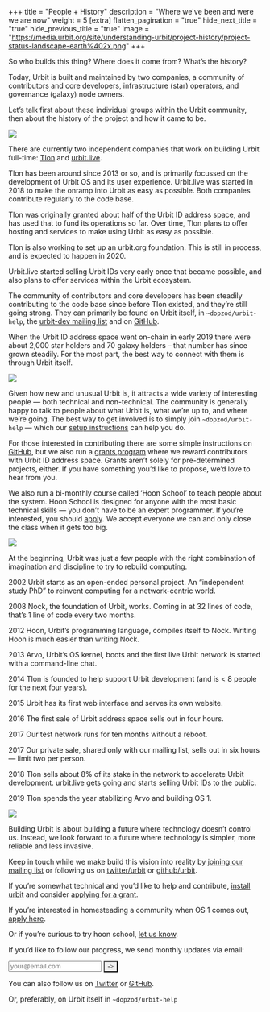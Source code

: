 +++
title = "People + History"
description = "Where we've been and were we are now"
weight = 5
[extra]
flatten_pagination = "true"
hide_next_title = "true"
hide_previous_title = "true"
image = "https://media.urbit.org/site/understanding-urbit/project-history/project-status-landscape-earth%402x.png"
+++

So who builds this thing? Where does it come from? What’s the history? 

Today, Urbit is built and maintained by two companies, a community of contributors and core developers, infrastructure (star) operators, and governance (galaxy) node owners. 

Let’s talk first about these individual groups within the Urbit community, then about the history of the project and how it came to be.

![](https://media.urbit.org/site/understanding-urbit/your-last-computer/your-last-computer-waves%402x.png)

There are currently two independent companies that work on building Urbit full-time: [Tlon](https://tlon.io/) and [urbit.live](https://urbit.live/). 

Tlon has been around since 2013 or so, and is primarily focussed on the development of Urbit OS and its user experience. Urbit.live was started in 2018 to make the onramp into Urbit as easy as possible. Both companies contribute regularly to the code base.

Tlon was originally granted about half of the Urbit ID address space, and has used that to fund its operations so far. Over time, Tlon plans to offer hosting and services to make using Urbit as easy as possible. 

Tlon is also working to set up an urbit.org foundation. This is still in process, and is expected to happen in 2020.

Urbit.live started selling Urbit IDs very early once that became possible, and also plans to offer services within the Urbit ecosystem. 

The community of contributors and core developers has been steadily contributing to the code base since before Tlon existed, and they’re still going strong. They can primarily be found on Urbit itself, in `~dopzod/urbit-help`, the [urbit-dev mailing list](https://urbit.us11.list-manage.com/subscribe/post?u=972a03db9e0c6c25bb58de8c8&id=be143888d2) and on [GitHub](https://github.com/urbit/urbit/issues).

When the Urbit ID address space went on-chain in early 2019 there were about 2,000 star holders and 70 galaxy holders – that number has since grown steadily. For the most part, the best way to connect with them is through Urbit itself. 

![](https://media.urbit.org/site/understanding-urbit/your-last-computer/your-last-computer-waves%402x.png)

Given how new and unusual Urbit is, it attracts a wide variety of interesting people — both technical and non-technical. The community is generally happy to talk to people about what Urbit is, what we’re up to, and where we’re going. The best way to get involved is to simply join `~dopzod/urbit-help` — which our [setup instructions](/using/operations/using-your-ship/) can help you do.

For those interested in contributing there are some simple instructions on [GitHub](https://github.com/urbit/urbit/blob/master/CONTRIBUTING.md#contributing-to-urbit), but we also run a [grants program](https://grants.urbit.org/) where we reward contributors with Urbit ID address space. Grants aren’t solely for pre-determined projects, either. If you have something you’d like to propose, we’d love to hear from you.

We also run a bi-monthly course called ‘Hoon School’ to teach people about the system. Hoon School is designed for anyone with the most basic technical skills — you don’t have to be an expert programmer. If you’re interested, you should [apply](community/hoonschool). We accept everyone we can and only close the class when it gets too big.

![](https://media.urbit.org/site/understanding-urbit/your-last-computer/your-last-computer-waves%402x.png)

At the beginning, Urbit was just a few people with the right combination of imagination and discipline to try to rebuild computing.

2002
Urbit starts as an open-ended personal project. An “independent study PhD” to reinvent computing for a network-centric world.

2008
Nock, the foundation of Urbit, works. Coming in at 32 lines of code, that’s 1 line of code every two months. 

2012
Hoon, Urbit’s programming language, compiles itself to Nock. Writing Hoon is much easier than writing Nock.

2013
Arvo, Urbit’s OS kernel, boots and the first live Urbit network is started with a command-line chat.

2014
Tlon is founded to help support Urbit development (and is < 8 people for the next four years).

2015
Urbit has its first web interface and serves its own website.

2016
The first sale of Urbit address space sells out in four hours.

2017
Our test network runs for ten months without a reboot.

2017
Our private sale, shared only with our mailing list, sells out in six hours — limit two per person.

2018
Tlon sells about 8% of its stake in the network to accelerate Urbit development.
urbit.live gets going and starts selling Urbit IDs to the public.

2019
Tlon spends the year stabilizing Arvo and building OS 1.
 
![](https://media.urbit.org/site/understanding-urbit/your-last-computer/your-last-computer-waves%402x.png)

Building Urbit is about building a future where technology doesn’t control us. Instead, we look forward to a future where technology is simpler, more reliable and less invasive. 

Keep in touch while we make build this vision into reality by [joining our mailing list](https://urbit.us11.list-manage.com/subscribe/post?u=972a03db9e0c6c25bb58de8c8&id=be143888d2) or following us on [twitter/urbit](https://twitter.com/urbit) or [github/urbit](https://github.com/urbit). 

If you’re somewhat technical and you’d like to help and contribute, [install urbit](/using/install) and consider [applying for a grant](https://grants.urbit.org/s).

If you’re interested in homesteading a community when OS 1 comes out, [apply here](community/community-grants).

Or if you’re curious to try hoon school, [let us know](/community/hoonschool).

<iframe name="nothing" style="display:none;"></iframe>
<p class="mt5">If you’d like to follow our progress, we send monthly updates via email:</p>
<form
action="https://urbit.us11.list-manage.com/subscribe/post?u=972a03db9e0c6c25bb58de8c8&amp;amp;id=be143888d2"
method="post"
id="mc-embedded-subscribe-form"
name="mc-embedded-subscribe-form"
class="validate form"
target="_blank"
novalidate>
<div class="input-group" id="mc_embed_signup_scroll">
    <div class="mc-field-group w-100 relative">
    <input
        class="bg-white black b--black ba pa3 w-100 mb2 br0 wk-appearance-none"
        type="email"
        name="EMAIL"
        id="mce-EMAIL"
        placeholder="your@email.com"/>
    <button
        id="mc-embedded-subscribe"
        class="dib bn absolute bg-transparent"
        style="font-family: 'Inter UI', san-serif; right: 3px; top: 15px; -webkit-appearance: none;"
        type="submit"
        name="subscribe"
        onclick="_paq.push(['trackEvent', 'Mailing List', 'Subscribe'])">
        <span class="fr pr1">-></span>
    </button>
    </div>
</div>
</form>

You can also follow us on [Twitter](https://twitter.com/urbit) or [GitHub](https://github.com/urbit).

Or, preferably, on Urbit itself in `~dopzod/urbit-help`